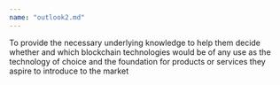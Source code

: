 ```yaml
---
name: "outlook2.md"
---
```


To provide the necessary underlying knowledge to help them decide whether and which blockchain technologies would be of any use as the technology of choice and the foundation for products or services they aspire to introduce to the market